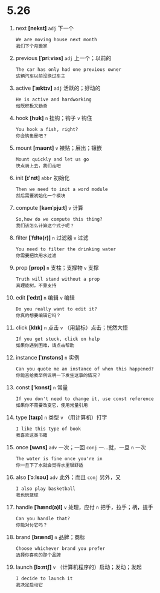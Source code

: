 # 5.26

1. next **[nekst]** `adj` 下一个

   ```
   We are moving house next month
   我们下个月搬家
   ```

2. previous **[ˈpriːviəs]** `adj` 上一个；以前的

   ```
   The car has only had one previous owner
   这辆汽车以前没换过车主
   ```

3. active **[ˈæktɪv]** `adj` 活跃的；好动的

   ```
   He is active and hardworking
   他既积极又勤奋
   ```

4. hook **[hʊk]** `n` 挂钩；钩子 `v` 钩住

   ```
   You hook a fish, right?
   你会钩鱼是吧？
   ```

5. mount **[maʊnt]** `v` 裱贴；展出；镶嵌

   ```
   Mount quickly and let us go
   快点骑上去，我们走吧
   ```

6. init **[ɪ'nɪt]** `abbr` 初始化

   ```
   Then we need to init a word module
   然后需要初始化一个模块
   ```

7. compute **[kəmˈpjuːt]** `v` 计算

   ```
   So,how do we compute this thing?
   我们该怎么计算这个式子呢？
   ```

8. filter **[ˈfɪltə(r)]** `n` 过滤器 `v` 过滤

   ```
   You need to filter the drinking water
   你需要把饮用水过滤
   ```

9. prop **[prɒp]** `n` 支柱；支撑物 `v` 支撑

   ```
   Truth will stand without a prop
   真理能树，不靠支持
   ```

10. edit **[ˈedɪt]** `n` 编辑 `v` 编辑

    ```
    Do you really want to edit it?
    你真的想要编辑它吗？
    ```

11. click **[klɪk]** `n` 点击 `v` （用鼠标）点击；恍然大悟

    ```
    If you get stuck, click on help
    如果你遇到困难，请点击帮助
    ```

12. instance **[ˈɪnstəns]** `n` 实例

    ```
    Can you quote me an instance of when this happened?
    你能否给我举例说明一下发生这事的情况？
    ```

13. const **['kɒnst]** `n` 常量

    ```
    If you don't need to change it, use const reference
    如果你不需要改变它，使用常量引用
    ```

14. type **[taɪp]** `n` 类型 `v` （用计算机）打字

    ```
    I like this type of book
    我喜欢这类书籍
    ```

15. once **[wʌns]** `adv` 一次；一回 `conj` 一...就，一旦 `n` 一次

    ```
    The water is fine once you're in
    你一旦下了水就会觉得水里很舒适
    ```

16. also **[ˈɔːlsəʊ]** `adv` 此外；而且 `conj` 另外，又

    ```
    I also play basketball
    我也玩篮球
    ```

17. handle **[ˈhænd(ə)l]** `v` 处理，应付 `n` 把手，拉手；柄，提手

    ```
    Can you handle that?
    你能对付它吗？
    ```

18. brand **[brænd]** `n` 品牌；商标

    ```
    Choose whichever brand you prefer
    选择你喜欢的那个品牌
    ```

19. launch **[lɔːntʃ]** `v` （计算机程序的）启动；发动；发起

    ```
    I decide to launch it
    我决定启动它
    ```
